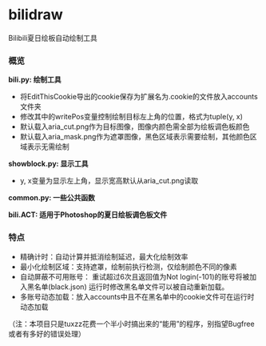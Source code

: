 # bilidraw
Bilibili夏日绘板自动绘制工具

### 概览
**bili.py: 绘制工具**
* 将EditThisCookie导出的cookie保存为扩展名为.cookie的文件放入accounts文件夹
* 修改其中的writePos变量控制绘制目标左上角的位置，格式为tuple(y, x)
* 默认载入aria_cut.png作为目标图像，图像内颜色需全部为绘板调色板颜色
* 默认载入aria_mask.png作为遮罩图像，黑色区域表示需要绘制，其他颜色区域表示无需绘制

**showblock.py: 显示工具**
* y, x变量为显示左上角，显示宽高默认从aria_cut.png读取

**common.py: 一些公共函数**

**bili.ACT: 适用于Photoshop的夏日绘板调色板文件**

### 特点
* 精确计时：自动计算并抵消绘制延迟，最大化绘制效率
* 最小化绘制区域：支持遮罩，绘制前执行检测，仅绘制颜色不同的像素
* 自动屏蔽不可用账号： 重试超过6次且返回值为Not login(-101)的账号将被加入黑名单(black.json)
  运行时修改黑名单文件可以被自动重新加载。
* 多账号动态加载：放入accounts中且不在黑名单中的cookie文件可在运行时动态加载

（注：本项目只是tuxzz花费一个半小时搞出来的“能用”的程序，别指望Bugfree或者有多好的错误处理）
